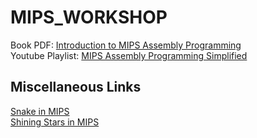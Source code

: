 # MIPS_WORKSHOP  
Book PDF:    [Introduction to MIPS Assembly Programming](https://cupola.gettysburg.edu/oer/2/)  
Youtube Playlist:    [MIPS Assembly Programming Simplified](https://youtube.com/playlist?list=PL5b07qlmA3P6zUdDf-o97ddfpvPFuNa5A)

## Miscellaneous Links
[Snake in MIPS](https://youtu.be/CdctMQjk3JI)  
[Shining Stars in MIPS](https://youtu.be/vpd9CNDn-go)  
